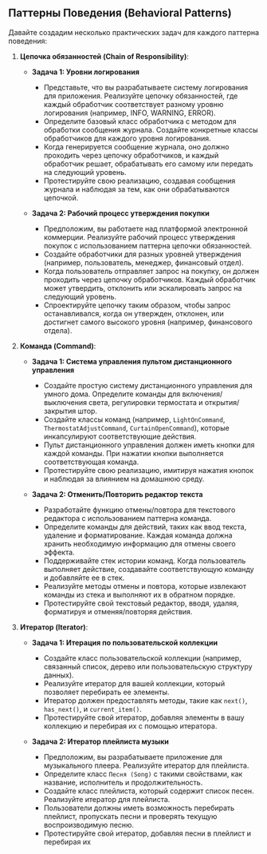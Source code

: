 ## Паттерны Поведения (Behavioral Patterns)

Давайте создадим несколько практических задач для каждого паттерна поведения:

1. **Цепочка обязанностей (Chain of Responsibility)**:

    - **Задача 1: Уровни логирования**
        - Представьте, что вы разрабатываете систему логирования для приложения. Реализуйте цепочку обязанностей, где каждый обработчик соответствует разному уровню логирования (например, INFO, WARNING, ERROR).
        - Определите базовый класс обработчика с методом для обработки сообщения журнала. Создайте конкретные классы обработчиков для каждого уровня логирования.
        - Когда генерируется сообщение журнала, оно должно проходить через цепочку обработчиков, и каждый обработчик решает, обрабатывать его самому или передать на следующий уровень.
        - Протестируйте свою реализацию, создавая сообщения журнала и наблюдая за тем, как они обрабатываются цепочкой.

    - **Задача 2: Рабочий процесс утверждения покупки**
        - Предположим, вы работаете над платформой электронной коммерции. Реализуйте рабочий процесс утверждения покупок с использованием паттерна цепочки обязанностей.
        - Создайте обработчики для разных уровней утверждения (например, пользователь, менеджер, финансовый отдел).
        - Когда пользователь отправляет запрос на покупку, он должен проходить через цепочку обработчиков. Каждый обработчик может утвердить, отклонить или эскалировать запрос на следующий уровень.
        - Спроектируйте цепочку таким образом, чтобы запрос останавливался, когда он утвержден, отклонен, или достигнет самого высокого уровня (например, финансового отдела).

2. **Команда (Command)**:

    - **Задача 1: Система управления пультом дистанционного управления**
        - Создайте простую систему дистанционного управления для умного дома. Определите команды для включения/выключения света, регулировки термостата и открытия/закрытия штор.
        - Создайте классы команд (например, `LightOnCommand`, `ThermostatAdjustCommand`, `CurtainOpenCommand`), которые инкапсулируют соответствующие действия.
        - Пульт дистанционного управления должен иметь кнопки для каждой команды. При нажатии кнопки выполняется соответствующая команда.
        - Протестируйте свою реализацию, имитируя нажатия кнопок и наблюдая за влиянием на домашнюю среду.

    - **Задача 2: Отменить/Повторить редактор текста**
        - Разработайте функцию отмены/повтора для текстового редактора с использованием паттерна команда.
        - Определите команды для действий, таких как ввод текста, удаление и форматирование. Каждая команда должна хранить необходимую информацию для отмены своего эффекта.
        - Поддерживайте стек истории команд. Когда пользователь выполняет действие, создавайте соответствующую команду и добавляйте ее в стек.
        - Реализуйте методы отмены и повтора, которые извлекают команды из стека и выполняют их в обратном порядке.
        - Протестируйте свой текстовый редактор, вводя, удаляя, форматируя и отменяя/повторяя действия.

3. **Итератор (Iterator)**:

    - **Задача 1: Итерация по пользовательской коллекции**
        - Создайте класс пользовательской коллекции (например, связанный список, дерево или пользовательскую структуру данных).
        - Реализуйте итератор для вашей коллекции, который позволяет перебирать ее элементы.
        - Итератор должен предоставлять методы, такие как `next()`, `has_next()`, и `current_item()`.
        - Протестируйте свой итератор, добавляя элементы в вашу коллекцию и перебирая их с помощью итератора.

    - **Задача 2: Итератор плейлиста музыки**
        - Предположим, вы разрабатываете приложение для музыкального плеера. Реализуйте итератор для плейлиста.
        - Определите класс `Песня (Song)` с такими свойствами, как название, исполнитель и продолжительность.
        - Создайте класс плейлиста, который содержит список песен. Реализуйте итератор для плейлиста.
        - Пользователи должны иметь возможность перебирать плейлист, пропускать песни и проверять текущую воспроизводимую песню.
        - Протестируйте свой итератор, добавляя песни в плейлист и перебирая их
